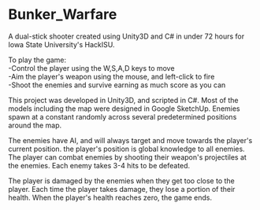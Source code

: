 # Bunker_Warfare
A dual-stick shooter created using Unity3D and C# in under 72 hours for Iowa State University's HackISU.

To play the game:  
-Control the player using the W,S,A,D keys to move  
-Aim the player's weapon using the mouse, and left-click to fire  
-Shoot the enemies and survive earning as much score as you can  

This project was developed in Unity3D, and scripted in C#. Most of the models including the map were designed in Google SketchUp.
Enemies spawn at a constant randomly across several predetermined positions around the map.

The enemies have AI, and will always target and move towards the player's current position. the player's position is global knowledge
to all enemies. The player can combat enemies by shooting their weapon's projectiles at the enemies. Each enemy takes 3-4 hits to be defeated.

The player is damaged by the enemies when they get too close to the player. 
Each time the player takes damage, they lose a portion of their health. When the player's health reaches zero, the game ends.

